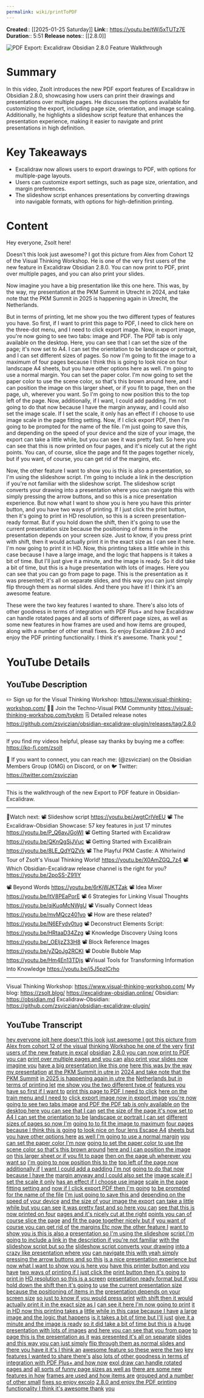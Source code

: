 ```yaml
---
permalink: wiki/printToPDF
---
```


**Created**:: [[2025-01-25 Saturday]]
**Link**:: https://youtu.be/tWi5xTUTz7E
**Duration**:: 5:51
**Release notes**:: [[2.8.0]]

![PDF Export: Excalidraw Obsidian 2.8.0 Feature Walkthrough](https://youtu.be/tWi5xTUTz7E)

# Summary
In this video, Zsolt introduces the new PDF export features of Excalidraw in Obsidian 2.8.0, showcasing how users can print their drawings and presentations over multiple pages. He discusses the options available for customizing the export, including page size, orientation, and image scaling. Additionally, he highlights a slideshow script feature that enhances the presentation experience, making it easier to navigate and print presentations in high definition.

# Key Takeaways
- Excalidraw now allows users to export drawings to PDF, with options for multiple-page layouts.
- Users can customize export settings, such as page size, orientation, and margin preferences.
- The slideshow script enhances presentations by converting drawings into navigable formats, with options for high-definition printing.

# Content
Hey everyone, Zsolt here!

Doesn't this look just awesome? I got this picture from Alex from Cohort 12 of the Visual Thinking Workshop. He is one of the very first users of the new feature in Excalidraw Obsidian 2.8.0. You can now print to PDF, print over multiple pages, and you can also print your slides.

Now imagine you have a big presentation like this one here. This was, by the way, my presentation at the PKM Summit in Utrecht in 2024, and take note that the PKM Summit in 2025 is happening again in Utrecht, the Netherlands.

But in terms of printing, let me show you the two different types of features you have. So first, if I want to print this page to PDF, I need to click here on the three-dot menu, and I need to click export image. Now, in export image, you're now going to see two tabs: image and PDF. The PDF tab is only available on the desktop. Here, you can see that I can set the size of the page; it's now set to A4. I can set the orientation to be landscape or portrait, and I can set different sizes of pages. So now I'm going to fit the image to a maximum of four pages because I think this is going to look nice on four landscape A4 sheets, but you have other options here as well. I'm going to use a normal margin. You can set the paper color. I'm now going to set the paper color to use the scene color, so that's this brown around here, and I can position the image on this larger sheet, or if you fit to page, then on the page, uh, wherever you want. So I'm going to now position this to the top left of the page. Now, additionally, if I want, I could add padding. I'm not going to do that now because I have the margin anyway, and I could also set the image scale. If I set the scale, it only has an effect if I choose to use image scale in the page fitting setting. Now, if I click export PDF, then I'm going to be prompted for the name of the file. I'm just going to save this, and depending on the speed of your device and the size of your image, the export can take a little while, but you can see it was pretty fast. So here you can see that this is now printed on four pages, and it's nicely cut at the right points. You can, of course, slice the page and fit the pages together nicely, but if you want, of course, you can get rid of the margins, etc.

Now, the other feature I want to show you is this is also a presentation, so I'm using the slideshow script. I'm going to include a link in the description if you're not familiar with the slideshow script. The slideshow script converts your drawing into a presentation where you can navigate this with simply pressing the arrow buttons, and so this is a nice presentation experience. But now what I want to show you is here you have this printer button, and you have two ways of printing. If I just click the print button, then it's going to print in HD resolution, so this is a screen presentation-ready format. But if you hold down the shift, then it's going to use the current presentation size because the positioning of items in the presentation depends on your screen size. Just to know, if you press print with shift, then it would actually print it in the exact size as I can see it here. I'm now going to print it in HD. Now, this printing takes a little while in this case because I have a large image, and the logic that happens is it takes a bit of time. But I'll just give it a minute, and the image is ready. So it did take a bit of time, but this is a huge presentation with lots of images. Here you can see that you can go from page to page. This is the presentation as it was presented; it's all on separate slides, and this way you can just simply flip through them as normal slides. And there you have it! I think it's an awesome feature.

These were the two key features I wanted to share. There's also lots of other goodness in terms of integration with PDF Plus+ and how Excalidraw can handle rotated pages and all sorts of different page sizes, as well as some new features in how frames are used and how items are grouped, along with a number of other small fixes. So enjoy Excalidraw 2.8.0 and enjoy the PDF printing functionality. I think it's awesome. Thank you! [* ](https://youtu.be/tWi5xTUTz7E?t=0)

# YouTube Details

## YouTube Description

✏️ Sign up for the Visual Thinking Workshop: https://www.visual-thinking-workshop.com/
👩‍💻 Join the Techno-Visual PKM Community https://visual-thinking-workshop.com/tvpkm
🗒️ Detailed release notes https://github.com/zsviczian/obsidian-excalidraw-plugin/releases/tag/2.8.0

-----

If you find  my videos helpful, please say thanks by buying me a coffee: https://ko-fi.com/zsolt

📩 If you want to connect, you can reach me: (@zsviczian) on the Obsidian Members Group (OMG) on Discord, or on 🐦 Twitter: https://twitter.com/zsviczian

-----

This is the walkthrough of the new Export to PDF feature in Obsidian- Excalidraw.

-----

🍿Watch next: 
📽️ Slideshow script https://youtu.be/JwgtCrIVeEU
📽️ The Excalidraw-Obsidian Showcase: 57 key features in just 17 minutes https://youtu.be/P_Q6avJGoWI
📽️ Getting Started with Excalidraw https://youtu.be/QKnQgSjJVuc
📽️ Getting Started with ExcaliBrain https://youtu.be/8LE_QdYQZVk
📽️ The Playful PKM Castle: A Whirlwind Tour of Zsolt's Visual Thinking World! https://youtu.be/X0AmZGQ_7z4
📽️ Which Obsidian-Excalidraw release channel is the right for you? https://youtu.be/2poSS-Z91lY

📽️ Beyond Words https://youtu.be/6rKjWJKTZak
📽️ Idea Mixer https://youtu.be/ItV8PEaPorE
📽️ 6 Strategies for Linking Visual Thoughts https://youtu.be/qiKuqMcNWgU
📽️ Visually Connect Ideas https://youtu.be/mvMQcz401yo
📽️ How are these related? https://youtu.be/N6EFydv0tug
📽️ Deconstruct Elements Script: https://youtu.be/HRtaaD34Zzg
📽️ Knowledge Discovery Using Icons https://youtu.be/_OEljzZ33H8
📽️ Block Reference Images https://youtu.be/yZQoJg2RCKI
📽️ Double Bubble Map https://youtu.be/Hm4En13TDjs
📽️Visual Tools for Transforming Information Into Knowledge https://youtu.be/i5J5pzICrho

---------

Visual Thinking Workshop: https://www.visual-thinking-workshop.com/
My blog: https://zsolt.blog/
https://excalidraw-obsidian.online/
Obsidian: https://obsidian.md
Excalidraw-Obsidian: https://github.com/zsviczian/obsidian-excalidraw-plugin/

## YouTube Transcript

[hey everyone jolt here doesn't this look](https://youtu.be/tWi5xTUTz7E?t=0) [just awesome I got this picture from](https://youtu.be/tWi5xTUTz7E?t=3) [Alex from cohort 12 of the visual](https://youtu.be/tWi5xTUTz7E?t=6) [thinking Workshop he one of the very](https://youtu.be/tWi5xTUTz7E?t=9) [first users of the new feature in excal](https://youtu.be/tWi5xTUTz7E?t=12) [obsidian](https://youtu.be/tWi5xTUTz7E?t=15) [2.8.0 you can now print to PDF you can](https://youtu.be/tWi5xTUTz7E?t=17) [print over multiple pages and you can](https://youtu.be/tWi5xTUTz7E?t=21) [also print your slides now imagine you](https://youtu.be/tWi5xTUTz7E?t=24) [have a big presentation like this one](https://youtu.be/tWi5xTUTz7E?t=28) [here this was by the way my presentation](https://youtu.be/tWi5xTUTz7E?t=32) [at the PKM Summit in utre in](https://youtu.be/tWi5xTUTz7E?t=35) [2024 and take note that the PKM Summit](https://youtu.be/tWi5xTUTz7E?t=39) [in 2025 is happening again in utre the](https://youtu.be/tWi5xTUTz7E?t=43) [Netherlands but in terms of printing let](https://youtu.be/tWi5xTUTz7E?t=47) [me show you the two different type of](https://youtu.be/tWi5xTUTz7E?t=50) [features you have so first if I want to](https://youtu.be/tWi5xTUTz7E?t=52) [print this page to PDF I need to click](https://youtu.be/tWi5xTUTz7E?t=56) [here on the train menu and I need to](https://youtu.be/tWi5xTUTz7E?t=59) [click export image now in export image](https://youtu.be/tWi5xTUTz7E?t=62) [you're now going to see two tabs image](https://youtu.be/tWi5xTUTz7E?t=66) [and PDF the PDF tab is only available on](https://youtu.be/tWi5xTUTz7E?t=69) [the desktop here you can see that I can](https://youtu.be/tWi5xTUTz7E?t=74) [set the size of the page it's now set to](https://youtu.be/tWi5xTUTz7E?t=77) [A4 I can set the orientation to be](https://youtu.be/tWi5xTUTz7E?t=80) [landscape or portrait I can set](https://youtu.be/tWi5xTUTz7E?t=83) [different sizes of pages so now I'm](https://youtu.be/tWi5xTUTz7E?t=86) [going to to fit the image to maximum](https://youtu.be/tWi5xTUTz7E?t=89) [four pages because I think this is going](https://youtu.be/tWi5xTUTz7E?t=92) [to look nice on four lens Escape A4](https://youtu.be/tWi5xTUTz7E?t=95) [sheets but you have other options here](https://youtu.be/tWi5xTUTz7E?t=99) [as well I'm going to use a normal margin](https://youtu.be/tWi5xTUTz7E?t=102) [you can set the paper color I'm now](https://youtu.be/tWi5xTUTz7E?t=107) [going to set the paper color to use the](https://youtu.be/tWi5xTUTz7E?t=109) [scene color so that's this brown around](https://youtu.be/tWi5xTUTz7E?t=112) [here and I can position the image on](https://youtu.be/tWi5xTUTz7E?t=115) [this larger sheet or if you fit to page](https://youtu.be/tWi5xTUTz7E?t=118) [then on the page uh wherever you want so](https://youtu.be/tWi5xTUTz7E?t=120) [I'm going to now position this to the](https://youtu.be/tWi5xTUTz7E?t=124) [top left of the page now additionally if](https://youtu.be/tWi5xTUTz7E?t=127) [I want I could add a padding I'm not](https://youtu.be/tWi5xTUTz7E?t=132) [going to do that now because I have the](https://youtu.be/tWi5xTUTz7E?t=135) [margin anyway and I could also set the](https://youtu.be/tWi5xTUTz7E?t=137) [image scale if I set the scale it only](https://youtu.be/tWi5xTUTz7E?t=140) [has an effect if I choose use image](https://youtu.be/tWi5xTUTz7E?t=144) [scale in the page fitting setting and](https://youtu.be/tWi5xTUTz7E?t=147) [now if I click export PDF then I'm going](https://youtu.be/tWi5xTUTz7E?t=151) [to be prompted for the name of the file](https://youtu.be/tWi5xTUTz7E?t=155) [I'm just going to save this and](https://youtu.be/tWi5xTUTz7E?t=158) [depending on the speed of your device](https://youtu.be/tWi5xTUTz7E?t=161) [and the size of your image the export](https://youtu.be/tWi5xTUTz7E?t=163) [can take a little while but you can see](https://youtu.be/tWi5xTUTz7E?t=167) [it was pretty fast and so here you can](https://youtu.be/tWi5xTUTz7E?t=169) [see that this is now printed on four](https://youtu.be/tWi5xTUTz7E?t=172) [pages and it's nicely cut at the right](https://youtu.be/tWi5xTUTz7E?t=176) [points you can of course slice the page](https://youtu.be/tWi5xTUTz7E?t=180) [and fit the page together nicely but if](https://youtu.be/tWi5xTUTz7E?t=183) [you want of course you can get rid of](https://youtu.be/tWi5xTUTz7E?t=187) [the margins Etc now the other feature I](https://youtu.be/tWi5xTUTz7E?t=189) [want to show you is this is also a](https://youtu.be/tWi5xTUTz7E?t=192) [presentation so I'm using the slideshow](https://youtu.be/tWi5xTUTz7E?t=195) [script I'm going to include a link in](https://youtu.be/tWi5xTUTz7E?t=197) [the description if you're not familiar](https://youtu.be/tWi5xTUTz7E?t=200) [with the slideshow script but so the](https://youtu.be/tWi5xTUTz7E?t=202) [slideshow script converts your drawing](https://youtu.be/tWi5xTUTz7E?t=205) [into a crazy like presentation where you](https://youtu.be/tWi5xTUTz7E?t=210) [can navigate this with yeah simply](https://youtu.be/tWi5xTUTz7E?t=215) [pressing the arrow buttons and so this](https://youtu.be/tWi5xTUTz7E?t=218) [is a nice presentation experience but](https://youtu.be/tWi5xTUTz7E?t=221) [now what I want to show you is here you](https://youtu.be/tWi5xTUTz7E?t=225) [have this printer button and you have](https://youtu.be/tWi5xTUTz7E?t=227) [two ways of printing if I just click the](https://youtu.be/tWi5xTUTz7E?t=230) [print button then it's going to print in](https://youtu.be/tWi5xTUTz7E?t=234) [HD resolution so this is a screen](https://youtu.be/tWi5xTUTz7E?t=237) [presentation ready format but if you](https://youtu.be/tWi5xTUTz7E?t=241) [hold down the shift then it's going to](https://youtu.be/tWi5xTUTz7E?t=243) [use the current presentation size](https://youtu.be/tWi5xTUTz7E?t=246) [because the positioning of items in the](https://youtu.be/tWi5xTUTz7E?t=249) [presentation depends on your screen size](https://youtu.be/tWi5xTUTz7E?t=253) [so just to know if you would press print](https://youtu.be/tWi5xTUTz7E?t=255) [with shift then it would](https://youtu.be/tWi5xTUTz7E?t=258) [actually print it in the exact size as I](https://youtu.be/tWi5xTUTz7E?t=261) [can see it here I'm now going to print](https://youtu.be/tWi5xTUTz7E?t=265) [it in HD now this printing takes a](https://youtu.be/tWi5xTUTz7E?t=268) [little while in this case because I have](https://youtu.be/tWi5xTUTz7E?t=272) [a large image and the logic that happens](https://youtu.be/tWi5xTUTz7E?t=274) [is it takes a bit of time but I'll just](https://youtu.be/tWi5xTUTz7E?t=278) [give it a minute and the image is ready](https://youtu.be/tWi5xTUTz7E?t=282) [so it did take a bit of time but this is](https://youtu.be/tWi5xTUTz7E?t=285) [a huge presentation with lots of images](https://youtu.be/tWi5xTUTz7E?t=288) [and here you can see that you from page](https://youtu.be/tWi5xTUTz7E?t=291) [to page this is the presentation as it](https://youtu.be/tWi5xTUTz7E?t=295) [was presented it's all on separate](https://youtu.be/tWi5xTUTz7E?t=298) [slides and this way you can just simply](https://youtu.be/tWi5xTUTz7E?t=301) [flip through them as normal slides and](https://youtu.be/tWi5xTUTz7E?t=304) [there you have it it's I think an](https://youtu.be/tWi5xTUTz7E?t=307) [awesome feature so these were the two](https://youtu.be/tWi5xTUTz7E?t=309) [key features I wanted to share there's](https://youtu.be/tWi5xTUTz7E?t=312) [also lots of other goodness in terms of](https://youtu.be/tWi5xTUTz7E?t=315) [integration with PDF Plus+ and how now](https://youtu.be/tWi5xTUTz7E?t=318) [exol draw can handle rotated pages and](https://youtu.be/tWi5xTUTz7E?t=322) [all sorts of funny page sizes as well as](https://youtu.be/tWi5xTUTz7E?t=326) [there are some new features in how](https://youtu.be/tWi5xTUTz7E?t=330) [frames are used and how items are](https://youtu.be/tWi5xTUTz7E?t=333) [grouped and a number of other small](https://youtu.be/tWi5xTUTz7E?t=335) [fixes so enjoy excolo](https://youtu.be/tWi5xTUTz7E?t=338) [2.8.0 and enjoy the PDF printing](https://youtu.be/tWi5xTUTz7E?t=342) [functionality I think it's awesome thank](https://youtu.be/tWi5xTUTz7E?t=346) [you](https://youtu.be/tWi5xTUTz7E?t=349) 

